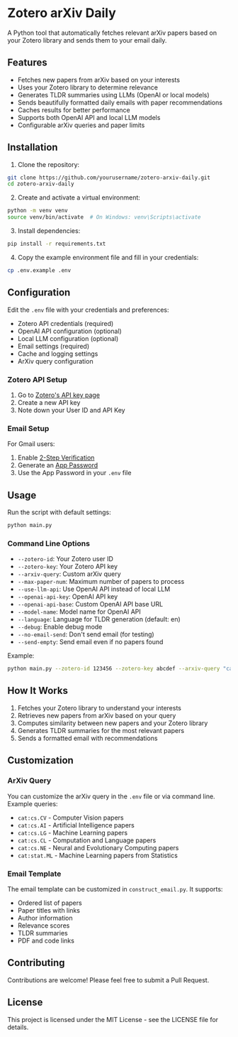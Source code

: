 # Zotero arXiv Daily

A Python tool that automatically fetches relevant arXiv papers based on your Zotero library and sends them to your email daily.

## Features

- Fetches new papers from arXiv based on your interests
- Uses your Zotero library to determine relevance
- Generates TLDR summaries using LLMs (OpenAI or local models)
- Sends beautifully formatted daily emails with paper recommendations
- Caches results for better performance
- Supports both OpenAI API and local LLM models
- Configurable arXiv queries and paper limits

## Installation

1. Clone the repository:
```bash
git clone https://github.com/yourusername/zotero-arxiv-daily.git
cd zotero-arxiv-daily
```

2. Create and activate a virtual environment:
```bash
python -m venv venv
source venv/bin/activate  # On Windows: venv\Scripts\activate
```

3. Install dependencies:
```bash
pip install -r requirements.txt
```

4. Copy the example environment file and fill in your credentials:
```bash
cp .env.example .env
```

## Configuration

Edit the `.env` file with your credentials and preferences:

- Zotero API credentials (required)
- OpenAI API configuration (optional)
- Local LLM configuration (optional)
- Email settings (required)
- Cache and logging settings
- ArXiv query configuration

### Zotero API Setup

1. Go to [Zotero's API key page](https://www.zotero.org/settings/keys)
2. Create a new API key
3. Note down your User ID and API Key

### Email Setup

For Gmail users:
1. Enable [2-Step Verification](https://myaccount.google.com/security)
2. Generate an [App Password](https://myaccount.google.com/apppasswords)
3. Use the App Password in your `.env` file

## Usage

Run the script with default settings:
```bash
python main.py
```

### Command Line Options

- `--zotero-id`: Your Zotero user ID
- `--zotero-key`: Your Zotero API key
- `--arxiv-query`: Custom arXiv query
- `--max-paper-num`: Maximum number of papers to process
- `--use-llm-api`: Use OpenAI API instead of local LLM
- `--openai-api-key`: OpenAI API key
- `--openai-api-base`: Custom OpenAI API base URL
- `--model-name`: Model name for OpenAI API
- `--language`: Language for TLDR generation (default: en)
- `--debug`: Enable debug mode
- `--no-email-send`: Don't send email (for testing)
- `--send-empty`: Send email even if no papers found

Example:
```bash
python main.py --zotero-id 123456 --zotero-key abcdef --arxiv-query "cat:cs.CV" --max-paper-num 5
```

## How It Works

1. Fetches your Zotero library to understand your interests
2. Retrieves new papers from arXiv based on your query
3. Computes similarity between new papers and your Zotero library
4. Generates TLDR summaries for the most relevant papers
5. Sends a formatted email with recommendations

## Customization

### ArXiv Query

You can customize the arXiv query in the `.env` file or via command line. Example queries:
- `cat:cs.CV` - Computer Vision papers
- `cat:cs.AI` - Artificial Intelligence papers
- `cat:cs.LG` - Machine Learning papers
- `cat:cs.CL` - Computation and Language papers
- `cat:cs.NE` - Neural and Evolutionary Computing papers
- `cat:stat.ML` - Machine Learning papers from Statistics

### Email Template

The email template can be customized in `construct_email.py`. It supports:
- Ordered list of papers
- Paper titles with links
- Author information
- Relevance scores
- TLDR summaries
- PDF and code links

## Contributing

Contributions are welcome! Please feel free to submit a Pull Request.

## License

This project is licensed under the MIT License - see the LICENSE file for details.
